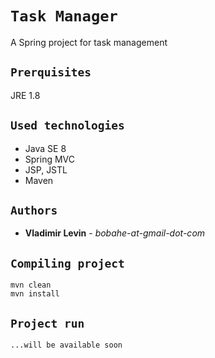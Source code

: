 # `Task Manager`
A Spring project for task management
## `Prerquisites`
JRE 1.8
## `Used technologies`
* Java SE 8
* Spring MVC
* JSP, JSTL
* Maven
## `Authors`
* **Vladimir Levin** - *bobahe-at-gmail-dot-com*
## `Compiling project`
```
mvn clean
mvn install
```
## `Project run`
```
...will be available soon
```